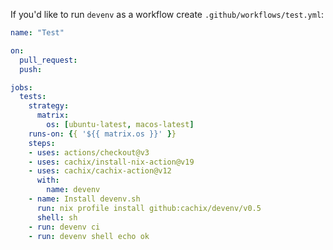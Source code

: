 If you'd like to run `devenv` as a workflow create `.github/workflows/test.yml`:

```yaml
name: "Test"

on:
  pull_request:
  push:

jobs:
  tests:
    strategy:
      matrix:
        os: [ubuntu-latest, macos-latest]
    runs-on: {{ '${{ matrix.os }}' }}
    steps:
    - uses: actions/checkout@v3
    - uses: cachix/install-nix-action@v19
    - uses: cachix/cachix-action@v12
      with:
        name: devenv
    - name: Install devenv.sh
      run: nix profile install github:cachix/devenv/v0.5
      shell: sh
    - run: devenv ci
    - run: devenv shell echo ok
```

